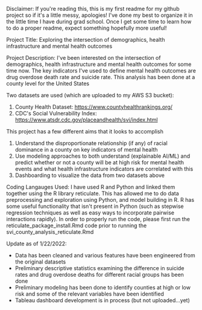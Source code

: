 Disclaimer: If you're reading this, this is my first readme for my github project so if it's a little messy, apologies! 
I've done my best to organize it in the little time I have during grad school. Once I get some time to learn how to do a proper readme,
expect something hopefully more useful! 

Project Title: 
Exploring the intersection of demographics, health infrastructure and mental health outcomes

Project Description:
I've been interested on the intersection of demographics, health infrastructure and mental health outcomes for some time now.  The key indicators I've used to define mental health outcomes are drug overdose death rate and suicide rate. This analysis has been done at a county level for the United States

Two datasets are used (which are uploaded to my AWS S3 bucket):
1. County Health Dataset: https://www.countyhealthrankings.org/
2. CDC's Social Vulnerability Index: https://www.atsdr.cdc.gov/placeandhealth/svi/index.html

This project has a few different aims that it looks to accomplish
1. Understand the disproportionate relationship (if any) of racial dominance in a county on key indicators of mental health
2. Use modeling approaches to both understand (explainable AI/ML) and predict whether or not a county will be at high risk for mental health events and what
health infrastructure indicators are correlated with this
3. Dashboarding to visualize the data from two datasets above

Coding Langauges Used:
I have used R and Python and linked them together using the R library reticulate. This has allowed me to do data preprocessing and exploration using Python, and model building in R. R has some useful functionality that isn't present in Python
(such as stepwise regression techniques as well as easy ways to incorporate pairwise interactions rapidly). In order to properly run the code, please first run the reticulate_package_install.Rmd code prior to running the svi_county_analysis_reticulate.Rmd

Update as of 1/22/2022:
- Data has been cleaned and various features have been engineered from the original datasets
- Preliminary descriptive statistics examining the difference in suicide rates and drug overdose deaths for different racial groups has been done 
- Preliminary modeling has been done to identify counties at high or low risk and some of the relevant variables have been identified 
- Tableau dashboard development is in process (but not uploaded...yet)


